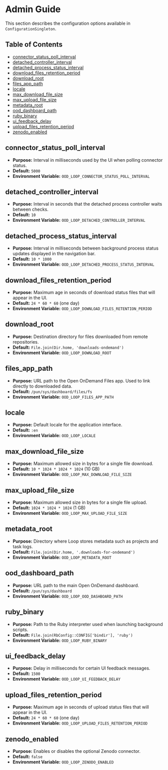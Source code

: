 # Admin Guide

This section describes the configuration options available in `ConfigurationSingleton`.

## Table of Contents
- [connector_status_poll_interval](#connector_status_poll_interval)
- [detached_controller_interval](#detached_controller_interval)
- [detached_process_status_interval](#detached_process_status_interval)
- [download_files_retention_period](#download_files_retention_period)
- [download_root](#download_root)
- [files_app_path](#files_app_path)
- [locale](#locale)
- [max_download_file_size](#max_download_file_size)
- [max_upload_file_size](#max_upload_file_size)
- [metadata_root](#metadata_root)
- [ood_dashboard_path](#ood_dashboard_path)
- [ruby_binary](#ruby_binary)
- [ui_feedback_delay](#ui_feedback_delay)
- [upload_files_retention_period](#upload_files_retention_period)
- [zenodo_enabled](#zenodo_enabled)

## connector_status_poll_interval
- **Purpose:** Interval in milliseconds used by the UI when polling connector status.
- **Default:** `5000`
- **Environment Variable:** `OOD_LOOP_CONNECTOR_STATUS_POLL_INTERVAL`

## detached_controller_interval
- **Purpose:** Interval in seconds that the detached process controller waits between checks.
- **Default:** `10`
- **Environment Variable:** `OOD_LOOP_DETACHED_CONTROLLER_INTERVAL`

## detached_process_status_interval
- **Purpose:** Interval in milliseconds between background process status updates displayed in the navigation bar.
- **Default:** `10 * 1000`
- **Environment Variable:** `OOD_LOOP_DETACHED_PROCESS_STATUS_INTERVAL`

## download_files_retention_period
- **Purpose:** Maximum age in seconds of download status files that will appear in the UI.
- **Default:** `24 * 60 * 60` (one day)
- **Environment Variable:** `OOD_LOOP_DOWNLOAD_FILES_RETENTION_PERIOD`

## download_root
- **Purpose:** Destination directory for files downloaded from remote repositories.
- **Default:** `File.join(Dir.home, 'downloads-ondemand')`
- **Environment Variable:** `OOD_LOOP_DOWNLOAD_ROOT`

## files_app_path
- **Purpose:** URL path to the Open OnDemand Files app. Used to link directly to downloaded data.
- **Default:** `/pun/sys/dashboard/files/fs`
- **Environment Variable:** `OOD_LOOP_FILES_APP_PATH`

## locale
- **Purpose:** Default locale for the application interface.
- **Default:** `:en`
- **Environment Variable:** `OOD_LOOP_LOCALE`

## max_download_file_size
- **Purpose:** Maximum allowed size in bytes for a single file download.
- **Default:** `10 * 1024 * 1024 * 1024` (10&nbsp;GB)
- **Environment Variable:** `OOD_LOOP_MAX_DOWNLOAD_FILE_SIZE`

## max_upload_file_size
- **Purpose:** Maximum allowed size in bytes for a single file upload.
- **Default:** `1024 * 1024 * 1024` (1&nbsp;GB)
- **Environment Variable:** `OOD_LOOP_MAX_UPLOAD_FILE_SIZE`

## metadata_root
- **Purpose:** Directory where Loop stores metadata such as projects and task logs.
- **Default:** `File.join(Dir.home, '.downloads-for-ondemand')`
- **Environment Variable:** `OOD_LOOP_METADATA_ROOT`

## ood_dashboard_path
- **Purpose:** URL path to the main Open OnDemand dashboard.
- **Default:** `/pun/sys/dashboard`
- **Environment Variable:** `OOD_LOOP_OOD_DASHBOARD_PATH`

## ruby_binary
- **Purpose:** Path to the Ruby interpreter used when launching background scripts.
- **Default:** `File.join(RbConfig::CONFIG['bindir'], 'ruby')`
- **Environment Variable:** `OOD_LOOP_RUBY_BINARY`

## ui_feedback_delay
- **Purpose:** Delay in milliseconds for certain UI feedback messages.
- **Default:** `1500`
- **Environment Variable:** `OOD_LOOP_UI_FEEDBACK_DELAY`

## upload_files_retention_period
- **Purpose:** Maximum age in seconds of upload status files that will appear in the UI.
- **Default:** `24 * 60 * 60` (one day)
- **Environment Variable:** `OOD_LOOP_UPLOAD_FILES_RETENTION_PERIOD`

## zenodo_enabled
- **Purpose:** Enables or disables the optional Zenodo connector.
- **Default:** `false`
- **Environment Variable:** `OOD_LOOP_ZENODO_ENABLED`
